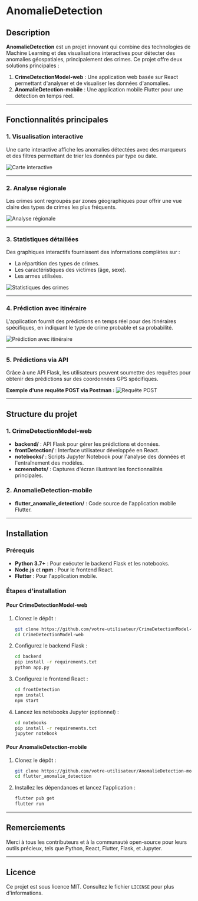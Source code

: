 # AnomalieDetection

## Description

**AnomalieDetection** est un projet innovant qui combine des technologies de Machine Learning et des visualisations interactives pour détecter des anomalies géospatiales, principalement des crimes. Ce projet offre deux solutions principales :

1. **CrimeDetectionModel-web** : Une application web basée sur React permettant d'analyser et de visualiser les données d'anomalies.
2. **AnomalieDetection-mobile** : Une application mobile Flutter pour une détection en temps réel.

---

## Fonctionnalités principales

### 1. Visualisation interactive
Une carte interactive affiche les anomalies détectées avec des marqueurs et des filtres permettant de trier les données par type ou date.

![Carte interactive](screenshots/crimeFiltersOverview.png)

---

### 2. Analyse régionale
Les crimes sont regroupés par zones géographiques pour offrir une vue claire des types de crimes les plus fréquents.

![Analyse régionale](screenshots/AreasWithMostCrimes.png)

---

### 3. Statistiques détaillées
Des graphiques interactifs fournissent des informations complètes sur :
- La répartition des types de crimes.
- Les caractéristiques des victimes (âge, sexe).
- Les armes utilisées.

![Statistiques des crimes](screenshots/CrimeDistribution.png)

---

### 4. Prédiction avec itinéraire
L'application fournit des prédictions en temps réel pour des itinéraires spécifiques, en indiquant le type de crime probable et sa probabilité.

![Prédiction avec itinéraire](screenshots/crimePredictionWithItinerary.png)

---

### 5. Prédictions via API
Grâce à une API Flask, les utilisateurs peuvent soumettre des requêtes pour obtenir des prédictions sur des coordonnées GPS spécifiques.

**Exemple d'une requête POST via Postman :**
![Requête POST](screenshots/postReq.png)

---

## Structure du projet

### 1. CrimeDetectionModel-web
- **backend/** : API Flask pour gérer les prédictions et données.
- **frontDetection/** : Interface utilisateur développée en React.
- **notebooks/** : Scripts Jupyter Notebook pour l'analyse des données et l'entraînement des modèles.
- **screenshots/** : Captures d'écran illustrant les fonctionnalités principales.

### 2. AnomalieDetection-mobile
- **flutter_anomalie_detection/** : Code source de l'application mobile Flutter.

---

## Installation

### Prérequis
- **Python 3.7+** : Pour exécuter le backend Flask et les notebooks.
- **Node.js** et **npm** : Pour le frontend React.
- **Flutter** : Pour l'application mobile.

### Étapes d'installation

#### Pour CrimeDetectionModel-web
1. Clonez le dépôt :
    ```bash
    git clone https://github.com/votre-utilisateur/CrimeDetectionModel-web.git
    cd CrimeDetectionModel-web
    ```

2. Configurez le backend Flask :
    ```bash
    cd backend
    pip install -r requirements.txt
    python app.py
    ```

3. Configurez le frontend React :
    ```bash
    cd frontDetection
    npm install
    npm start
    ```

4. Lancez les notebooks Jupyter (optionnel) :
    ```bash
    cd notebooks
    pip install -r requirements.txt
    jupyter notebook
    ```

#### Pour AnomalieDetection-mobile
1. Clonez le dépôt :
    ```bash
    git clone https://github.com/votre-utilisateur/AnomalieDetection-mobile.git
    cd flutter_anomalie_detection
    ```

2. Installez les dépendances et lancez l'application :
    ```bash
    flutter pub get
    flutter run
    ```

---

## Remerciements

Merci à tous les contributeurs et à la communauté open-source pour leurs outils précieux, tels que Python, React, Flutter, Flask, et Jupyter.

---

## Licence

Ce projet est sous licence MIT. Consultez le fichier `LICENSE` pour plus d'informations.
